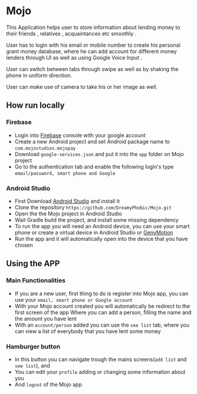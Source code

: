 # Mojo
This Application helps user to store information
about lending money to their friends , relatives , 
acquaintances etc smoothly .

User has to login with his email or mobile number 
to create his personal grant money database, where
he can add account for different money lenders 
through UI as well as using Google Voice Input .

User can switch between tabs through swipe as well
as by shaking the phone in uniform direction.

User can make use of camera to take his or her image
as well.

## How run locally ##

### Firebase ###
* Login into [Firebase](https://console.firebase.google.com) console with your google account 
* Create a new Android project and set Android package name to `com.mojostudios.mojopay`
* Download `google-services.json` and put it into the `app` folder on Mojo project
* Go to the authentication tab and enable the following login's type `email/password, smart phone and Google`

### Android Studio ###
* First Download [Android Studio](https://developer.android.com/studio/) and install it
* Clone the repository `https://github.com/DreamyPhobic/Mojo.git` 
* Open the the Mojo project in Android Studio
* Wait Gradle build the project, and install some missing dependency
* To run the app you will need an Android device, you can use your smart phone or create a virtual device in Android Studio or [GenyMotion](https://www.genymotion.com)
* Run the app and it will automatically open into the device that you have chosen

## Using the APP ##

### Main Functionalities ###
* If you are a new user, first thing to do is register into Mojo app, you can use your `email, smart phone or Google account`
* With your Mojo account created you will automatically be redirect to the first screen of the app Where you can add a person, filling the name and the amount you have lent
* With an `account/person` added you can use the `see list` tab, where you can view a list of everybody that you have lent some money

### Hamburger button ###
* In this button you can navigate trough the mains screens(`add list` and `see list`), and 
* You can edit your `profile` adding or changing some information about you
* And `logout` of the Mojo app
 
  

 

